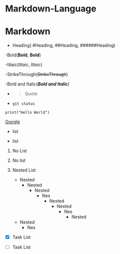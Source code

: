 # Markdown-Language

# Markdown

- Heading( #Heading, ##Heading, ######Heading)

-Bold(**Bold**, __Bold__)

-Itlaic(*Itlaic*, _Itlaic_)

-StrikeThrough(~~StrikeThrough~~)

-Bold and Italic(***Bold and Italic***)

- >Quote

- `git status`

```CODES
print("Hello World")
```

[Google](google.com)

- list

- list

1. No List

2. No list

1. Nested List
   - Nested
     - Nested
       - Nested
         - Nes
           - Nested
             - Nested
               - Nes
                 - Nested
    - Nested
         - Nes

- [x] Task List

- [ ] Task List
